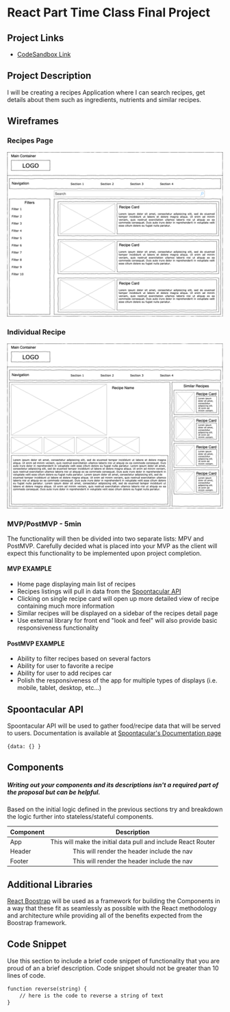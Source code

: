 # React Part Time Class Final Project

## Project Links

- [CodeSandbox Link]()

## Project Description

I will be creating a recipes Application where I can search recipes, get details about them such as ingredients, nutrients and similar recipes.


## Wireframes

### Recipes Page
![Wireframe--Recipes](https://github.com/patbou02/rctr-final-project/blob/main/Wireframe--Recipes.png)
### Individual Recipe
![Wireframe--Recipes-Detail](https://github.com/patbou02/rctr-final-project/blob/main/Wireframe--Recipe-Detail.png)

### MVP/PostMVP - 5min

The functionality will then be divided into two separate lists: MPV and PostMVP.  Carefully decided what is placed into your MVP as the client will expect this functionality to be implemented upon project completion.  

#### MVP EXAMPLE
- Home page displaying main list of recipes
- Recipes listings will pull in data from the [Spoontacular API](https://spoontacular.com)
- Clicking on single recipe card will open up more detailed view of recipe containing much more information
- Similar recipes will be displayed on a sidebar of the recipes detail page
- Use external library for front end "look and feel" will also provide basic responsiveness functionality

#### PostMVP EXAMPLE

- Ability to filter recipes based on several factors
- Ability for user to favorite a recipe
- Ability for user to add recipes car
- Polish the responsiveness of the app for multiple types of displays (i.e. mobile, tablet, desktop, etc...)

## Spoontacular API

Spoontacular API will be used to gather food/recipe data that will be served to users. Documentation is available at [Spoontacular's Documentation page](https://spoontacular.com/food-api/docs)

```
{data: {} }
```

## Components
##### Writing out your components and its descriptions isn't a required part of the proposal but can be helpful.

Based on the initial logic defined in the previous sections try and breakdown the logic further into stateless/stateful components. 

| Component | Description | 
| --- | :---: |  
| App | This will make the initial data pull and include React Router| 
| Header | This will render the header include the nav | 
| Footer | This will render the header include the nav | 


## Additional Libraries
[React Boostrap](https://react-bootstrap.github.io/) will be used as a framework for building the Components in a way that these fit as seamlessly as possible with the React methodology and architecture while providing all of the benefits expected from the Boostrap framework.

## Code Snippet

Use this section to include a brief code snippet of functionality that you are proud of an a brief description.  Code snippet should not be greater than 10 lines of code. 

```
function reverse(string) {
	// here is the code to reverse a string of text
}
```
